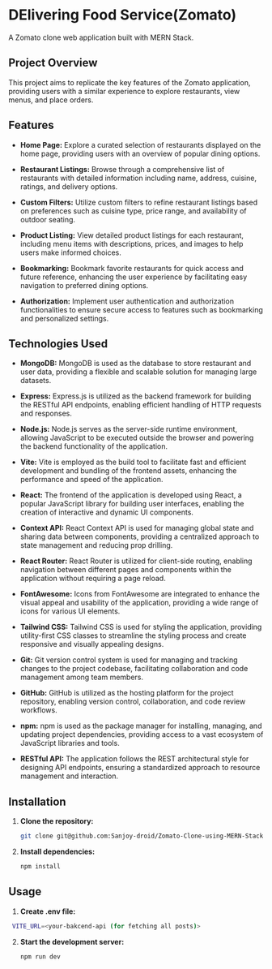 # DElivering Food Service(Zomato)

A Zomato clone web application built with MERN Stack.

## Project Overview

This project aims to replicate the key features of the Zomato application, providing users with a similar experience to explore restaurants, view menus, and place orders.

## Features

- **Home Page:** Explore a curated selection of restaurants displayed on the home page, providing users with an overview of popular dining options.

- **Restaurant Listings:** Browse through a comprehensive list of restaurants with detailed information including name, address, cuisine, ratings, and delivery options.

- **Custom Filters:** Utilize custom filters to refine restaurant listings based on preferences such as cuisine type, price range, and availability of outdoor seating.

- **Product Listing:** View detailed product listings for each restaurant, including menu items with descriptions, prices, and images to help users make informed choices.

- **Bookmarking:** Bookmark favorite restaurants for quick access and future reference, enhancing the user experience by facilitating easy navigation to preferred dining options.

- **Authorization:** Implement user authentication and authorization functionalities to ensure secure access to features such as bookmarking and personalized settings.

## Technologies Used

- **MongoDB:** MongoDB is used as the database to store restaurant and user data, providing a flexible and scalable solution for managing large datasets.

- **Express:** Express.js is utilized as the backend framework for building the RESTful API endpoints, enabling efficient handling of HTTP requests and responses.

- **Node.js:** Node.js serves as the server-side runtime environment, allowing JavaScript to be executed outside the browser and powering the backend functionality of the application.

- **Vite:** Vite is employed as the build tool to facilitate fast and efficient development and bundling of the frontend assets, enhancing the performance and speed of the application.

- **React:** The frontend of the application is developed using React, a popular JavaScript library for building user interfaces, enabling the creation of interactive and dynamic UI components.

- **Context API:** React Context API is used for managing global state and sharing data between components, providing a centralized approach to state management and reducing prop drilling.

- **React Router:** React Router is utilized for client-side routing, enabling navigation between different pages and components within the application without requiring a page reload.

- **FontAwesome:** Icons from FontAwesome are integrated to enhance the visual appeal and usability of the application, providing a wide range of icons for various UI elements.

- **Tailwind CSS:** Tailwind CSS is used for styling the application, providing utility-first CSS classes to streamline the styling process and create responsive and visually appealing designs.

- **Git:** Git version control system is used for managing and tracking changes to the project codebase, facilitating collaboration and code management among team members.

- **GitHub:** GitHub is utilized as the hosting platform for the project repository, enabling version control, collaboration, and code review workflows.

- **npm:** npm is used as the package manager for installing, managing, and updating project dependencies, providing access to a vast ecosystem of JavaScript libraries and tools.

- **RESTful API:** The application follows the REST architectural style for designing API endpoints, ensuring a standardized approach to resource management and interaction.

## Installation

1. **Clone the repository:**

   ```bash
   git clone git@github.com:Sanjoy-droid/Zomato-Clone-using-MERN-Stack.git

   ```

2. **Install dependencies:**

   ```bash
   npm install
   ```

## Usage

1. **Create .env file:**

```bash
 VITE_URL=<your-bakcend-api (for fetching all posts)>
```

2. **Start the development server:**

   ```bash
   npm run dev
   ```
